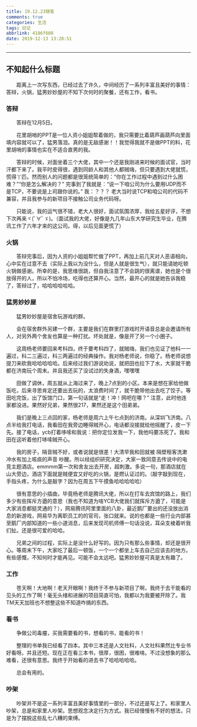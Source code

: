 ```yaml
---
title: 19.12.23随笔
comments: true
categories: 生活
tags: 日记
abbrlink: 4186f608
date: 2019-12-13 13:28:51
---
```


---

## 不知起什么标题

&emsp;&emsp;距离上一次写东西，已经过去了许久，中间经历了一系列丰富且美好的事情：答辩，火锅，猛男妙妙屋的不知下次何时的聚餐，还有工作，看书。

### 答辩

&emsp;&emsp;答辩在12月5日。

&emsp;&emsp;花里胡哨的PPT是一位人资小姐姐帮着做的，我只需要比着葫芦画葫芦向里面填内容就可以了，猛男落泪。真的是无敌感谢！！我觉得我就不是做PPT的料，花里胡哨的事情也实在不适合直男的我。

&emsp;&emsp;答辩的时候，对面坐着三个大佬，其中一个还是我刚进来时候的面试官，当时汗都下来了。我平时皮得很，遇到同龄人和其他人都贼嗨，但只要遇到大佬就慌，慌得丫匹。然而别人的问题都是很笼统简单的：“你在工作过程中遇到过什么困难？”“你是怎么解决的？” 完事到了我就是：“说一下咱公司为什么要用UDP而不是TCP，不要说是上司跟你说的。” 我：？？？ 老大当时说TCP和咱公司的代码不兼容，并且我参与的新项目不接触公司业务代码呀。

&emsp;&emsp;只能说，我的运气很不错，老大人很好，面试氛围浓厚，我给五星好评，不想下次再来ヾ(ﾟ∀ﾟゞ)。（面试我的大佬，好像是九几年山东大学研究生毕业，在腾讯工作了六年才来的这公司。得，以后见面更慌了）

### 火锅

&emsp;&emsp;答辩完事后，因为人资的小姐姐帮忙做了PPT，再加上前几天对人恶语相向，心中实在过意不去（实际上我以为没什么，但是人就是很生气），就只能请她吃顿火锅做感谢。所幸的是，我思维很跳，但自我注意了不会跳的很离谱，她也是个很放得开的人，所以不怕冷场，吃得也还算开心。当然，最开心的就是她告诉我稳了，答辩过了，哈哈哈哈哈哈。

### 猛男妙妙屋

&emsp;&emsp;猛男妙妙屋是宿舍玩游戏的群。

&emsp;&emsp;会在宿舍群外另建一个群，主要是我们在群里打游戏时开语音总是会邀请所有人，对另外两个舍友也算是一种打扰。坏处就是，像是开了另一个小圈子。

&emsp;&emsp;这周杨老师要回来考科四，终于要考科四了，就贼嗨，我们也见证了他科一一遍过，科二三遍过，科三两遍过的经典操作。我对杨老师说，你稳了。杨老师说想提刀来砍我哈哈哈哈哈。后来经过我们游说劝说，就把田也拉下了水，大家就干脆都在济南玩个周末。并且我还买了没试过的失身酒，嘿嘿嘿

&emsp;&emsp;田做了调休，周五就从上海过来了，晚上7点到的小区。本来是想在家给他做饭吃，后来寻思肯定还要出去玩的，太浪费时间了，就干脆带他出去吃了饺子。等田吃完饭，出了饭馆门口，第一句话就是“走！冲！网吧在哪？” 注意，此时他连家都没进。果然好兄弟，果然很217，果然还是这个田弟弟。

&emsp;&emsp;我们是晚上三点回的家，杨老师是周六上午七点到的济南。从深圳飞济南。八点半给我打电话，我看田在我旁边睡得贼开心，电话都没接就给他摇醒了，皮一下先。接了电话，ycb打着哆嗦和我说：把你定位发我一下，我他吗要冻死了。我和田在这听着他打哆嗦贼开心。

&emsp;&emsp;我的房子，隔音贼不好，或者说就是很差！大清早我和田就被 隔壁租客洗漱冲水有加上咳痰的声音 吵醒。所以经组织研究决定，大家一致同意去传说中的电竞主题酒店。emmmm第一次和舍友出去开房，超刺激。多说一句，那酒店就在山大旁边，酒店下面就是贼便宜又好吃的火锅，是燃认证过的。（敲字敲到现在，手指头疼，为什么是敲字？因为在周五下午摸鱼哈哈哈哈哈）

&emsp;&emsp;很有意思的小插曲，毕竟杨老师是腾讯大佬，所以在打车去宾馆的路上，我们多少有些挥斥方遒的意思（我也不知道为啥YCB大佬我们就挥斥方遒了，可能是大家消息都挺灵通的？），网易腾讯阿里里面的八卦，最近鹅厂要出的还没放出消息的新游戏，网易华为离职员工的的官司，张口就来。说的也都是一些行业内部甚至鹅厂内部知道的一些小道消息，后来发现司机师傅一句话没说，耳朵支棱着听我们扯。还是很可爱的哈哈。

&emsp;&emsp;兄弟之间的过程，实际上是没什么好写的。因为只有那么些事情，却还是很开心。等周末下午，大家吃了最后一顿饭，一个一个都坐上车去自己应该去的地方。有些感慨，不知何时才能再见。可能不会太远吧。猛男妙妙屋可真是太有趣了。

### 工作

&emsp;&emsp;苍天啊！大地啊！老天开眼啊！我终于不参与新项目了啊，我终于去干能看的见头的工作了啊！毫无头绪和进展的项目简直可怕，我都以为我要被开除了。我TM天天加班也不想整这些不知道咋搞的东西。

### 看书

&emsp;&emsp;争做公司毒瘤，买我需要看的书，想看的书，能看的书！

&emsp;&emsp;整理的书单我已经看了四本。其中三本还是人文社科，人文社科果然比专业书好看呀。并且还短。现在正在看三本书，很厚，很困，很难啃。不过没想象的那么难看，还很有意思。我终于开始看的进去书了哈哈哈哈哈。

&emsp;&emsp;总会有用的。

### 吵架

&emsp;&emsp;吵架并不是这一系列丰富且美好事情里的一部分，不过还是写上了。和家里人吵架，总是和家里人吵架。思想观念决定行为方式。我已经慢慢有不好的想法，只是为了摆脱这些乱七八糟的束缚。